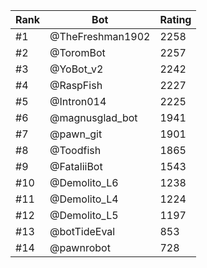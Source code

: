 Rank|Bot|Rating
---|---|---
#1|@TheFreshman1902|2258
#2|@ToromBot|2257
#3|@YoBot_v2|2242
#4|@RaspFish|2227
#5|@Intron014|2225
#6|@magnusglad_bot|1941
#7|@pawn_git|1901
#8|@Toodfish|1865
#9|@FataliiBot|1543
#10|@Demolito_L6|1238
#11|@Demolito_L4|1224
#12|@Demolito_L5|1197
#13|@botTideEval|853
#14|@pawnrobot|728
